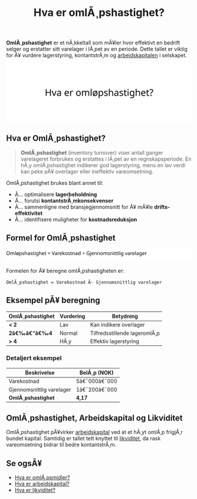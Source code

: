 ﻿---
title: "Hva er omlÃ¸pshastighet?"
meta_title: "Hva er omlÃ¸pshastighet?"
meta_description: '**OmlÃ¸pshastighet** er et nÃ¸kkeltall som mÃ¥ler hvor effektivt en bedrift selger og erstatter sitt varelager i lÃ¸pet av en periode. Dette tallet er viktig fo...'
slug: hva-er-omlops-hastighet
type: blog
layout: pages/single
---

**OmlÃ¸pshastighet** er et nÃ¸kkeltall som mÃ¥ler hvor effektivt en bedrift selger og erstatter sitt varelager i lÃ¸pet av en periode. Dette tallet er viktig for Ã¥ vurdere lagerstyring, kontantstrÃ¸m og [arbeidskapitalen](/blogs/regnskap/hva-er-arbeidskapital "Hva er Arbeidskapital? En Komplett Guide til Working Capital") i selskapet.

![Illustrasjon som viser konseptet omlÃ¸pshastighet i regnskap](hva-er-omlops-hastighet-image.svg)

## Hva er OmlÃ¸pshastighet?

> **OmlÃ¸pshastighet** (inventory turnover) viser antall ganger varelageret forbrukes og erstattes i lÃ¸pet av en regnskapsperiode. En hÃ¸y omlÃ¸pshastighet indikerer god lagerstyring, mens en lav verdi kan peke pÃ¥ overlager eller ineffektiv vareomsetning.

OmlÃ¸pshastighet brukes blant annet til:

* Ã… optimalisere **lagerbeholdning**
* Ã… forutsi **kontantstrÃ¸mkonsekvenser**
* Ã… sammenligne med bransjegjennomsnitt for Ã¥ mÃ¥le **drifts-effektivitet**
* Ã… identifisere muligheter for **kostnadsreduksjon**

## Formel for OmlÃ¸pshastighet

![Formel for OmlÃ¸pshastighet](hva-er-omlops-hastighet-formel.svg)

Formelen for Ã¥ beregne omlÃ¸pshastigheten er:

```
OmlÃ¸pshastighet = Varekostnad Ã· Gjennomsnittlig varelager
```

## Eksempel pÃ¥ beregning

| OmlÃ¸pshastighet | Vurdering       | Betydning                   |
| --------------- | --------------- | --------------------------- |
| **< 2**         | Lav             | Kan indikere overlager      |
| **2â€‰â€“â€‰4**       | Normal          | Tilfredsstillende lageromlÃ¸p|
| **> 4**         | HÃ¸y             | Effektiv lagerstyring       |

### Detaljert eksempel

| Beskrivelse                | BelÃ¸p (NOK)    |
| -------------------------- | -------------- |
| Varekostnad                | 5â€¯000â€¯000      |
| Gjennomsnittlig varelager  | 1â€¯200â€¯000      |
| **OmlÃ¸pshastighet**        | **4,17**       |

## OmlÃ¸pshastighet, Arbeidskapital og Likviditet

OmlÃ¸pshastighet pÃ¥virker [arbeidskapital](/blogs/regnskap/hva-er-arbeidskapital "Hva er Arbeidskapital? En Komplett Guide til Working Capital") ved at et hÃ¸yt omlÃ¸p frigjÃ¸r bundet kapital. Samtidig er tallet tett knyttet til [likviditet](/blogs/regnskap/hva-er-likviditet "Hva er Likviditet? Komplett Guide til Likviditetsstyring og Analyse"), da rask vareomsetning bidrar til bedre kontantstrÃ¸m.

## Se ogsÃ¥

* [Hva er omlÃ¸psmidler?](/blogs/regnskap/hva-er-omlopsmiddel "Hva er OmlÃ¸psmidler? Komplett Guide til Kortsiktige Eiendeler i Regnskap")
* [Hva er arbeidskapital?](/blogs/regnskap/hva-er-arbeidskapital "Hva er Arbeidskapital? En Komplett Guide til Working Capital")
* [Hva er likviditet?](/blogs/regnskap/hva-er-likviditet "Hva er Likviditet? Komplett Guide til Likviditetsstyring og Analyse")
